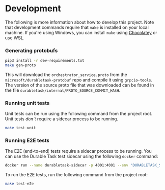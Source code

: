 # Development

The following is more information about how to develop this project. Note that development commands require that `make` is installed on your local machine. If you're using Windows, you can install `make` using [Chocolatey](https://chocolatey.org/) or use WSL.

### Generating protobufs

```sh
pip3 install -r dev-requirements.txt
make gen-proto
```

This will download the `orchestrator_service.proto` from the `microsoft/durabletask-protobuf` repo and compile it using `grpcio-tools`. The version of the source proto file that was downloaded can be found in the file `durabletask/internal/PROTO_SOURCE_COMMIT_HASH`.

### Running unit tests

Unit tests can be run using the following command from the project root. Unit tests _don't_ require a sidecar process to be running.

```sh
make test-unit
```

### Running E2E tests

The E2E (end-to-end) tests require a sidecar process to be running. You can use the Durable Task test sidecar using the following `docker` command:

```sh
docker run --name durabletask-sidecar -p 4001:4001 --env 'DURABLETASK_SIDECAR_LOGLEVEL=Debug' --rm cgillum/durabletask-sidecar:latest start --backend Emulator
```

To run the E2E tests, run the following command from the project root:

```sh
make test-e2e
```